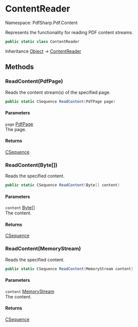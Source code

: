 # ContentReader

Namespace: PdfSharp.Pdf.Content

Represents the functionality for reading PDF content streams.

```csharp
public static class ContentReader
```

Inheritance [Object](https://docs.microsoft.com/en-us/dotnet/api/system.object) → [ContentReader](./pdfsharp.pdf.content.contentreader)

## Methods

### **ReadContent(PdfPage)**

Reads the content stream(s) of the specified page.

```csharp
public static CSequence ReadContent(PdfPage page)
```

#### Parameters

`page` [PdfPage](./pdfsharp.pdf.pdfpage)<br>
The page.

#### Returns

[CSequence](./pdfsharp.pdf.content.objects.csequence)<br>

### **ReadContent(Byte[])**

Reads the specified content.

```csharp
public static CSequence ReadContent(Byte[] content)
```

#### Parameters

`content` [Byte[]](https://docs.microsoft.com/en-us/dotnet/api/system.byte)<br>
The content.

#### Returns

[CSequence](./pdfsharp.pdf.content.objects.csequence)<br>

### **ReadContent(MemoryStream)**

Reads the specified content.

```csharp
public static CSequence ReadContent(MemoryStream content)
```

#### Parameters

`content` [MemoryStream](https://docs.microsoft.com/en-us/dotnet/api/system.io.memorystream)<br>
The content.

#### Returns

[CSequence](./pdfsharp.pdf.content.objects.csequence)<br>
